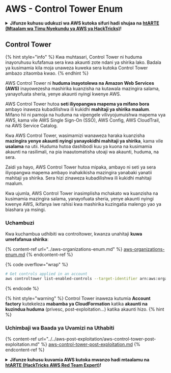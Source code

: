 # AWS - Control Tower Enum

<details>

<summary><strong>Jifunze kuhusu udukuzi wa AWS kutoka sifuri hadi shujaa na</strong> <a href="https://training.hacktricks.xyz/courses/arte"><strong>htARTE (Mtaalam wa Timu Nyekundu ya AWS ya HackTricks)</strong></a><strong>!</strong></summary>

Njia nyingine za kusaidia HackTricks:

* Ikiwa unataka kuona **kampuni yako ikitangazwa kwenye HackTricks** au **kupakua HackTricks kwa PDF** Angalia [**MIPANGO YA USAJILI**](https://github.com/sponsors/carlospolop)!
* Pata [**bidhaa rasmi za PEASS & HackTricks**](https://peass.creator-spring.com)
* Gundua [**Familia ya PEASS**](https://opensea.io/collection/the-peass-family), mkusanyiko wetu wa [**NFTs**](https://opensea.io/collection/the-peass-family) ya kipekee
* **Jiunge na** 💬 [**Kikundi cha Discord**](https://discord.gg/hRep4RUj7f) au kikundi cha [**telegram**](https://t.me/peass) au **tufuate** kwenye **Twitter** 🐦 [**@hacktricks_live**](https://twitter.com/hacktricks_live)**.**
* **Shiriki mbinu zako za udukuzi kwa kuwasilisha PRs kwa** [**HackTricks**](https://github.com/carlospolop/hacktricks) na [**HackTricks Cloud**](https://github.com/carlospolop/hacktricks-cloud) repos za github.

</details>

## Control Tower

{% hint style="info" %}
Kwa muhtasari, Control Tower ni huduma inayoruhusu kufafanua sera kwa akaunti zote ndani ya shirika lako. Badala ya kusimamia kila moja unaweza kuweka sera kutoka Control Tower ambazo zitaomba kwao.
{% endhint %}

AWS Control Tower ni **huduma inayotolewa na Amazon Web Services (AWS)** inayowezesha mashirika kuanzisha na kutawala mazingira salama, yanayofuata sheria, yenye akaunti nyingi kwenye AWS.

AWS Control Tower hutoa **seti iliyopangwa mapema ya mifano bora** ambayo inaweza kubadilishwa ili kukidhi **mahitaji ya shirika maalum**. Mifano hii ni pamoja na huduma na vipengele vilivyojumuishwa mapema vya AWS, kama vile AWS Single Sign-On (SSO), AWS Config, AWS CloudTrail, na AWS Service Catalog.

Kwa AWS Control Tower, wasimamizi wanaweza haraka kuanzisha **mazingira yenye akaunti nyingi yanayokidhi mahitaji ya shirika**, kama vile **usalama** na utii. Huduma hutoa dashibodi kuu ya kuona na kusimamia akaunti na rasilimali, na pia inaautomatisha utoaji wa akaunti, huduma, na sera.

Zaidi ya hayo, AWS Control Tower hutoa mipaka, ambayo ni seti ya sera iliyopangwa mapema ambayo inahakikisha mazingira yanabaki yanatii mahitaji ya shirika. Sera hizi zinaweza kubadilishwa ili kukidhi mahitaji maalum.

Kwa ujumla, AWS Control Tower inasimplisha mchakato wa kuanzisha na kusimamia mazingira salama, yanayofuata sheria, yenye akaunti nyingi kwenye AWS, ikifanya iwe rahisi kwa mashirika kuzingatia malengo yao ya biashara ya msingi.

### Uchambuzi

Kwa kuchambua udhibiti wa controltower, kwanza unahitaji **kuwa umefafanua shirika**:

{% content-ref url="../aws-organizations-enum.md" %}
[aws-organizations-enum.md](../aws-organizations-enum.md)
{% endcontent-ref %}

{% code overflow="wrap" %}
```bash
# Get controls applied in an account
aws controltower list-enabled-controls --target-identifier arn:aws:organizations::<acc_id>:ou/<ou-id>
```
{% endcode %}

{% hint style="warning" %}
Control Tower inaweza kutumia **Account factory** kutekeleza **mabamba ya CloudFormation** katika **akaunti na kuzindua huduma** (privesc, post-exploitation...) katika akaunti hizo.
{% hint %}

### Uchimbaji wa Baada ya Uvamizi na Uthabiti

{% content-ref url="../../aws-post-exploitation/aws-control-tower-post-exploitation.md" %}
[aws-control-tower-post-exploitation.md](../../aws-post-exploitation/aws-control-tower-post-exploitation.md)
{% endcontent-ref %}

<details>

<summary><strong>Jifunze kuhusu kuvamia AWS kutoka mwanzo hadi mtaalamu na</strong> <a href="https://training.hacktricks.xyz/courses/arte"><strong>htARTE (HackTricks AWS Red Team Expert)</strong></a><strong>!</strong></summary>

Njia nyingine za kusaidia HackTricks:

* Ikiwa unataka kuona **kampuni yako ikitangazwa kwenye HackTricks** au **kupakua HackTricks kwa PDF** Angalia [**MIPANGO YA KUJIUNGA**](https://github.com/sponsors/carlospolop)!
* Pata [**bidhaa rasmi za PEASS & HackTricks**](https://peass.creator-spring.com)
* Gundua [**Familia ya PEASS**](https://opensea.io/collection/the-peass-family), mkusanyiko wetu wa [**NFTs**](https://opensea.io/collection/the-peass-family) ya kipekee
* **Jiunge na** 💬 [**Kikundi cha Discord**](https://discord.gg/hRep4RUj7f) au kikundi cha [**telegram**](https://t.me/peass) au **tufuate** kwenye **Twitter** 🐦 [**@hacktricks_live**](https://twitter.com/hacktricks_live)**.**
* **Shiriki mbinu zako za kuvamia kwa kuwasilisha PRs kwa** [**HackTricks**](https://github.com/carlospolop/hacktricks) na [**HackTricks Cloud**](https://github.com/carlospolop/hacktricks-cloud) github repos.

</details>
